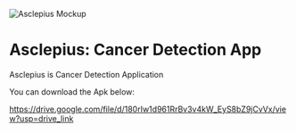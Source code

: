 
![Asclepius Mockup](https://github.com/user-attachments/assets/f0b2f814-67e5-44af-8087-c767a66e2fd6)

# Asclepius: Cancer Detection App

Asclepius is Cancer Detection Application 

You can download the Apk below:

https://drive.google.com/file/d/180rIw1d961RrBv3v4kW_EyS8bZ9jCvVx/view?usp=drive_link

